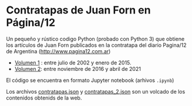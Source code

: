 # Contratapas de Juan Forn en Página/12


Un pequeño y rústico codigo Python (probado con Python 3) que obtiene los artículos de Juan Forn publicados en la contratapa del diario Pagina/12 de Argentina (http://www.pagina12.com.ar) 

- [Volumen 1](https://github.com/mgaitan/forn/blob/master/forn_contratapas.epub?raw=true) : entre julio de 2002 y enero de 2015.
- [Volumen 2](https://github.com/mgaitan/forn/blob/master/forn_contratapas_2.epub?raw=true): entre noviembre de 2016 y abril de 2021


El código se encuentra en formato Jupyter notebook (arhivos `.ipynb`) 

Los archivos [contratapas.json](https://github.com/mgaitan/forn/blob/master/contratapas.json>) y [contratapas_2.json](https://github.com/mgaitan/forn/blob/master/contratapas_2.json) son un volcado de los contenidos obtenids de la web. 







